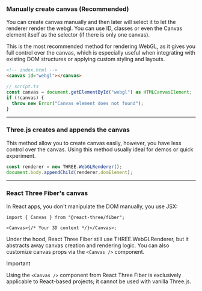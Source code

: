 ### Manually create canvas (Recommended)

You can create canvas manually and then later will select it to let the renderer render the webgl. You can use ID, classes or even the Canvas element itself as the selector (if there is only one canvas).

This is the most recommended method for rendering WebGL, as it gives you full control over the canvas, which is especially useful when integrating with existing DOM structures or applying custom styling and layouts.

```html
<!-- index.html -->
<canvas id="webgl"></canvas>
```

```ts
// script.ts
const canvas = document.getElementById("webgl") as HTMLCanvasElement;
if (!canvas) {
  throw new Error("Canvas element does not found");
}
```

---

### Three.js creates and appends the canvas

This method allow you to create canvas easily, however, you have less control over the canvas. Using this method usually ideal for demos or quick experiment.

```ts
const renderer = new THREE.WebGLRenderer();
document.body.appendChild(renderer.domElement);
```

---

### React Three Fiber's canvas

In React apps, you don't manipulate the DOM manually, you use JSX:

```tsx
import { Canvas } from "@react-three/fiber";

<Canvas>{/* Your 3D content */}</Canvas>;
```

Under the hood, React Three Fiber still use THREE.WebGLRenderer, but it abstracts away canvas creation and rendering logic. You can also customize canvas props via the `<Canvas />` component.

> [!IMPORTANT]  
> Using the `<Canvas />` component from React Three Fiber is exclusively applicable to React-based projects; it cannot be used with vanilla Three.js.
